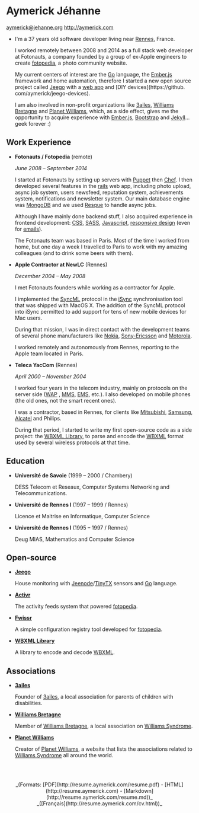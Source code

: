 Aymerick Jéhanne
================

aymerick@jehanne.org
<http://aymerick.com>

*   I'm a 37 years old software developer living near [Rennes](http://en.wikipedia.org/wiki/Rennes), France.

    I worked remotely between 2008 and 2014 as a full stack web developer at Fotonauts, a company founded by a group of ex-Apple engineers to create [fotopedia](http://www.fotopedia.com), a photo community website.

    My current centers of interest are the [Go](http://golang.org/) language, the [Ember.js](http://emberjs.com) framework and home automation, therefore I started a new   open source project called [Jeego](https://github.com/aymerick/jeego) with a [web app](https://github.com/aymerick/jeego-web) and [DIY devices](https://github.   com/aymerick/jeego-devices).

    I am also involved in non-profit organizations like [3ailes](http://www.3ailes.org), [Williams Bretagne](http://www.williams-bretagne.org) and [Planet Williams](   http://www.planet-williams.org), which, as a side effect, gives me the opportunity to acquire experience with [Ember.js](http://emberjs.com), [Bootstrap]( http://getbootstrap.com) and [Jekyll](http://jekyllrb.com)... geek forever :)


Work Experience
---------------

*   **Fotonauts / Fotopedia** (remote)

    *June 2008 – September 2014*

    I started at Fotonauts by setting up servers with [Puppet](http://puppetlabs.com) then [Chef](http://www.getchef.com). I then developed several features in the [rails](http://rubyonrails.org) web app, including photo upload, async job system, users newsfeed, reputation system, achievements system, notifications and newsletter system. Our main database engine was [MongoDB](http://www.mongodb.org) and we used [Resque](https://github.com/resque/resque) to handle async jobs.

    Although I have mainly done backend stuff, I also acquired experience in frontend development: [CSS](http://en.wikipedia.org/wiki/CSS), [SASS](http://sass-lang.com), [Javascript](http://en.wikipedia.org/wiki/JavaScript), [responsive design](http://en.wikipedia.org/wiki/Responsive_web_design) (even for [emails](http://zurb.com/ink/)).

    The Fotonauts team was based in Paris. Most of the time I worked from home, but one day a week I travelled to Paris to work with my amazing colleagues (and to drink some beers with them).


*   **Apple Contractor at NewLC** (Rennes)

    *December 2004 – May 2008*

    I met Fotonauts founders while working as a contractor for Apple.

    I implemented the [SyncML](http://en.wikipedia.org/wiki/SyncML) protocol in the [iSync](http://en.wikipedia.org/wiki/ISync) synchronisation tool that was shipped with MacOS X. The addition of the SyncML protocol into iSync permitted to add support for tens of new mobile devices for Mac users.

    During that mission, I was in direct contact with the development teams of several phone manufacturers like [Nokia](http://en.wikipedia.org/wiki/Nokia), [Sony-Ericsson](http://en.wikipedia.org/wiki/Sony_ericsson) and [Motorola](http://en.wikipedia.org/wiki/Motorola).

    I worked remotely and autonomously from Rennes, reporting to the Apple team located in Paris.


*   **Teleca YacCom** (Rennes)

    *April 2000 – November 2004*

    I worked four years in the telecom industry, mainly on protocols on the server side ([WAP](http://en.wikipedia.org/wiki/Wireless_Application_Protocol) , [MMS](http://en.wikipedia.org/wiki/Multimedia_Messaging_Service), [EMS](http://en.wikipedia.org/wiki/Enhanced_Messaging_Service), etc.). I also developed on mobile phones (the old ones, not the smart recent ones).

    I was a contractor, based in Rennes, for clients like [Mitsubishi](http://en.wikipedia.org/wiki/Trium), [Samsung](http://en.wikipedia.org/wiki/Samsung), [Alcatel](http://en.wikipedia.org/wiki/Alcatel) and Philips.

    During that period, I started to write my first open-source code as a side project: the [WBXML Library](https://github.com/aymerick/libwbxml-0.9.3), to parse and encode the [WBXML](http://en.wikipedia.org/wiki/WBXML) format used by several wireless protocols at that time.


Education
---------

*   **Université de Savoie** (1999 – 2000 / Chambery)

    DESS Telecom et Reseaux, Computer Systems Networking and Telecommunications.

*   **Université de Rennes I** (1997 – 1999 / Rennes)

    Licence et Maitrise en Informatique, Computer Science

*   **Université de Rennes I** (1995 – 1997 / Rennes)

    Deug MIAS, Mathematics and Computer Science


Open-source
-----------

*   **[Jeego](https://github.com/aymerick/jeego)**

    House monitoring with [Jeenode](http://jeelabs.org/)/[TinyTX](http://nathan.chantrell.net/tinytx-wireless-sensor) sensors and [Go](http://golang.org) language.

*   **[Activr](https://github.com/fotonauts/activr)**

    The activity feeds system that powered [fotopedia](http://www.fotopedia.com).

*   **[Fwissr](https://github.com/fotonauts/fwissr)**

    A simple configuration registry tool developed for [fotopedia](http://www.fotopedia.com).

*   **[WBXML Library](https://github.com/aymerick/libwbxml-0.9.3)**

    A library to encode and decode [WBXML](http://en.wikipedia.org/wiki/WBXML).


Associations
------------

*   **[3ailes](http://www.3ailes.org)**

    Founder of [3ailes](http://www.3ailes.org), a local association for parents of children with disabilities.

*   **[Williams Bretagne](http://www.williams-bretagne.org)**

    Member of [Williams Bretagne](http://www.williams-bretagne.org), a local association on [Williams Syndrome](http://en.wikipedia.org/wiki/Williams_Syndrome).

*   **[Planet Williams](http://www.planet-williams.org)**

    Creator of [Planet Williams](http://www.planet-williams.org), a website that lists the associations related to [Williams Syndrome](http://en.wikipedia.org/wiki/Williams_Syndrome) all around the world.


<br /><br />

<center>_(Formats: [PDF](http://resume.aymerick.com/resume.pdf) - [HTML](http://resume.aymerick.com) - [Markdown](http://resume.aymerick.com/resume.md))_</center>
<center>_([Français](http://resume.aymerick.com/cv.html))_</center>
